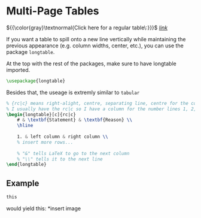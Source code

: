 # Multi-Page Tables
${{\color{gray}\textnormal{Click here for a regular table\:}}}$ _[link](tables.md)_

If you want a table to spill onto a new line vertically while maintaining the previous appearance (e.g. column widths, center, etc.), you can use the package `longtable`.


At the top with the rest of the packages, make sure to have longtable imported.
```latex
\usepackage{longtable}
```

Besides that, the useage is extremly similar to `tabular`

<!-- <table border="0">
 <tr>
    <td><b style="font-size:25px">Tabular</b></td>
    <td><b style="font-size:25px">Longtable</b></td>
 </tr>

 <tr>
    <td>
    something
    </td>
    <td>
    something2
    </td>
 </tr>
</table> -->




```latex
% {rc|c} means right-alight, centre, separating line, centre for the columns
% I usually have the rc|c so I have a column for the number lines 1, 2, 3...
\begin{longtable}[c]{rc|c}
    # & \textbf{Statement} & \textbf{Reason} \\
    \hline
    
    1. & left column & right column \\
    % insert more rows...
    
    % "&" tells LaTeX to go to the next column 
    % "\\" tells it to the next line
\end{longtable}
```







## Example

```latex
this

```
would yield this:
*insert image
